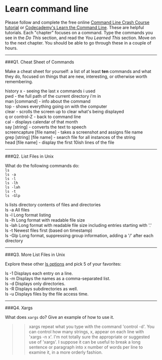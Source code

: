 # Learn command line

Please follow and complete the free online [Command Line Crash Course
tutorial](https://web.archive.org/web/20160708171659/http://cli.learncodethehardway.org/book/) or [Codecademy's Learn the Command Line](https://www.codecademy.com/learn/learn-the-command-line). These are helpful tutorials. Each "chapter" focuses on a command. Type the commands you see in the _Do This_ section, and read the _You Learned This_ section. Move on to the next chapter. You should be able to go through these in a couple of hours.

---

###Q1.  Cheat Sheet of Commands  

Make a cheat sheet for yourself: a list of at least **ten** commands and what they do, focused on things that are new, interesting, or otherwise worth remembering.

> > 
history x - seeing the last x commands i used  
pwd - the full path of the current directory i'm in   
man [command] - info about the command   
top - shows everything going on with the computer  
clear - scrolls the screen up to clear what's being displayed  
q or control-Z - back to command line  
cal - displays calendar of that month  
say [string] - converts the text to speech  
screencapture [file name] - takes a screenshot and assigns file name  
grep [string] [file name] - search file for all instances of the string  
head [file name] - display the first 10ish lines of the file  

---

###Q2.  List Files in Unix   

What do the following commands do:  
`ls`  
`ls -a`  
`ls -l`  
`ls -lh`  
`ls -lah`  
`ls -t`  
`ls -Glp`  

> > 
ls		lists directory contents of files and directories  
ls -a	All files  
ls -l	Long format listing  
ls -lh	Long format with readable file size  
ls -lah Long format with readable file size including entries starting with '.'  
ls -t	Newest files first (based on timestamp)  
ls -Glp Long format, suppressing group information, adding a '/' after each directory  

---

###Q3.  More List Files in Unix  

Explore these other [ls options](http://www.techonthenet.com/unix/basic/ls.php) and pick 5 of your favorites:

> > 
ls -1	Displays each entry on a line.  
ls -m	Displays the names as a comma-separated list.  
ls -d	Displays only directories.  
ls -R	Displays subdirectories as well.  
ls -u	Displays files by the file access time.  

---

###Q4.  Xargs   

What does `xargs` do? Give an example of how to use it.

> > xargs repeat what you type with the command 'control -d'. You can control how many strings, x, appear on each line with 'xargs -n x'. I'm not totally sure the appropriate or suggested use of 'xargs'. I suppose it can be useful to break a long sentence or paragraph into x number of words per line to examine it, in a more orderly fashion. 
